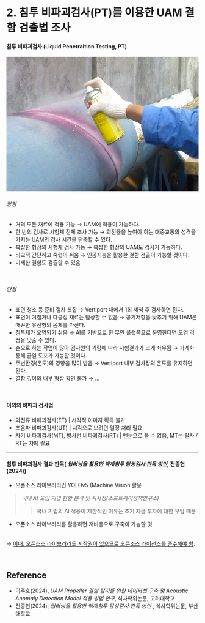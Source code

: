 # 2. 침투 비파괴검사(PT)를 이용한 UAM 결함 검출법 조사

<p>

#### 침투 비파괴검사 (Liquid Penetraition Testing, PT)

<p align="center">
  <img src="images/PT.png">
</p>


###### 장점
* 거의 모든 재료에 적용 가능 &rarr; UAM에 적용이 가능하다.
* 한 번의 검사로 시험체 전체 조사 가능 &rarr; 회전률을 높여야 하는 대중교통의 성격을 가지는 UAM의 검사 시간을 단축할 수 있다.
* 복잡한 형상의 시험체 검사 가능 &rarr; 복잡한 형상의 UAM도 검사가 가능하다.
* 비교적 간단하고 숙련이 쉬움 &rarr; 인공지능을 활용한 결함 검출이 가능할 것이다.
* 미세한 결함도 검출할 수 있음
<br>

###### 단점
* 표면 청소 등 준비 절차 복잡 &rarr; Vertiport 내에서 1회 세척 후 검사하면 된다.
* 표면이 거칠거나 다공성 재료는 탐상할 수 없음 &rarr; 공기저항을 낮추기 위해 UAM은 매끈한 유선형의 몸체를 가진다.
* 침투제가 오염되기 쉬움 &rarr; AI를 기반으로 한 무인 플랫폼으로 운영한다면 오염 걱정을 낮출 수 있다.
* 손으로 하는 작업이 많아 검사원의 기량에 따라 시험결과가 크게 좌우됨 &rarr; 기계화 통해 균일 도포가 가능할 것이다.
* 주변환경(온도)의 영향을 많이 받음 &rarr; Vertiport 내부 검사장의 온도를 유지하면 된다.
* 결함 깊이와 내부 형상 확인 불가 &rarr; ...

<br>

#### 이외의 비파괴 검사법

* 와전류 비파괴검사(ET) | 시각적 이미지 획득 불가
* 초음파 비파괴검사(UT) | 시각으로 보려면 일정 처리 필요
* 자기 비파괴검사(MT), 방사선 비파괴검사(RT) | 맨눈으로 볼 수 없음, MT는 탈자 / RT는 차폐 필요

<p>

***

#### 침투 비파괴검사 결과 판독( _딥러닝을 활용한 액체침투 탐상검사 판독 방안_,  전종현(2024))
* 오픈소스 라이브러리인 YOLOv5 (Machine Vision  활용
> _국내 AI 도입 기업 현황 분석 및 시사점(소프트웨어정책연구소)_
> > 국내 기업의 AI 적용이 제한적인 이유는 초기 자금 투자에 대한 부담 때문
* 오픈소스 라이브러리를 활용하면 저비용으로 구축이 가능할 것

 <br>&rarr; [이때, 오픈소스 라이브러리도 저작권이 있으므로 오픈소스 라이선스를 준수해야 함](https://www.fnnews.com/news/201811281705502816).

<br>
  
## Reference
* 이주호(2024), _UAM Propeller 결함 탐지를 위한 데이터셋 구축 및 Acoustic Anomaly Detection Model 적용 방법 연구_, 석사학위논문, 고려대학교
* 전종현(2024), _딥러닝을 활용한 액체침투 탐상검사 판독 방안_ , 석사학위논문, 부산대학교

